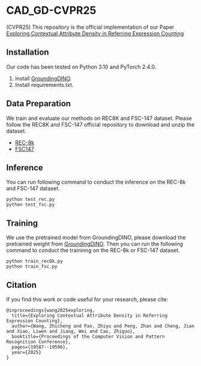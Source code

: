 # CAD_GD-CVPR25

(CVPR25) This repository is the official implementation of our Paper [Exploring Contextual Attribute Density in Referring Expression Counting](https://arxiv.org/abs/2503.12460)

## Installation

Our code has been tested on Python 3.10 and PyTorch 2.4.0.

1. Install [GroundingDINO](https://github.com/IDEA-Research/GroundingDINO).
2. Install requirements.txt.

## Data Preparation

We train and evaluate our methods on REC8K and FSC-147 dataset. Please follow the REC8K and FSC-147 official repository to download and unzip the dataset.

- [REC-8k](https://github.com/sydai/referring-expression-counting)
- [FSC147](https://github.com/cvlab-stonybrook/LearningToCountEverything)

## Inference

You can run following command to conduct the inference on the REC-8k and FSC-147 dataset.

```
python test_rec.py
python test_fsc.py
```

## Training

We use the pretrained model from GroundingDINO, please download the pretrained weight from [GroundingDINO](https://github.com/IDEA-Research/GroundingDINO). Then you can run the following command to conduct the traininng on the REC-8k or FSC-147 dataset.

```
python train_rec8k.py
python train_fsc.py
```

## Citation

If you find this work or code useful for your research, please cite:

```
@inproceedings{wang2025exploring,
  title={Exploring Contextual Attribute Density in Referring Expression Counting},
  author={Wang, Zhicheng and Pan, Zhiyu and Peng, Zhan and Cheng, Jian and Xiao, Liwen and Jiang, Wei and Cao, Zhiguo},
  booktitle={Proceedings of the Computer Vision and Pattern Recognition Conference},
  pages={19587--19596},
  year={2025}
}
```
